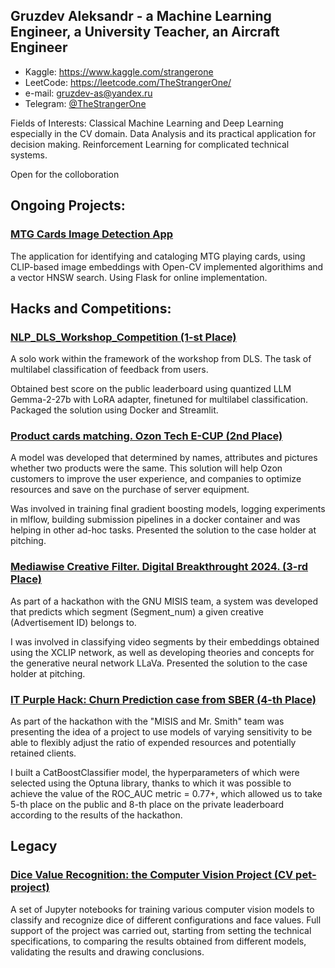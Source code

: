 ## Gruzdev Aleksandr - a Machine Learning Engineer, a University Teacher, an Aircraft Engineer

* Kaggle: https://www.kaggle.com/strangerone
* LeetCode: https://leetcode.com/TheStrangerOne/
* e-mail: gruzdev-as@yandex.ru
* Telegram: [@TheStrangerOne](https://t.me/TheStrangerOne)

Fields of Interests: Classical Machine Learning and Deep Learning especially in the CV domain. Data Analysis and its practical application for decision making. Reinforcement Learning for complicated technical systems.  

Open for the colloboration 

## Ongoing Projects:

### [MTG Cards Image Detection App](https://github.com/gruzdev-as/MTG-Cards-Image-Detection-Based-on-Embedding-Approach)

The application for identifying and cataloging MTG playing cards, using CLIP-based image embeddings with Open-CV implemented algorithims and a vector HNSW search. Using Flask for online implementation.

## Hacks and Competitions: 

### [NLP_DLS_Workshop_Competition (1-st Place)](https://github.com/gruzdev-as/NLP_DLS_Workshop_Competition)

A solo work within the framework of the workshop from DLS. The task of multilabel classification of feedback from users. 

Obtained best score on the public leaderboard using quantized LLM Gemma-2-27b with LoRA adapter, finetuned for multilabel classification. Packaged the solution using Docker and Streamlit.

### [Product cards matching. Ozon Tech E-CUP (2nd Place)](https://github.com/gruzdev-as/ozon-ecup-matching)
A model was developed that determined by names, attributes and pictures whether two products were the same. This solution will help Ozon customers to improve the user experience, and companies to optimize resources and save on the purchase of server equipment.

Was involved in training final gradient boosting models, logging experiments in mlflow, building submission pipelines in a docker container and was helping in other ad-hoc tasks. Presented the solution to the case holder at pitching.

### [Mediawise Creative Filter. Digital Breakthrought 2024. (3-rd Place)](https://github.com/gruzdev-as/mediawise-creative-filter)

As part of a hackathon with the GNU MISIS team, a system was developed that predicts which segment (Segment_num) a given creative (Advertisement ID) belongs to.

I was involved in classifying video segments by their embeddings obtained using the XCLIP network, as well as developing theories and concepts for the generative neural network LLaVa. Presented the solution to the case holder at pitching.

### [IT Purple Hack: Churn Prediction case from SBER (4-th Place)](https://github.com/gruzdev-as/IT-Purple-Hack) 

As part of the hackathon with the "MISIS and Mr. Smith" team was presenting the idea of a project to use models of varying sensitivity to be able to flexibly adjust the ratio of expended resources and potentially retained clients.

I built a CatBoostClassifier model, the hyperparameters of which were selected using the Optuna library, thanks to which it was possible to achieve the value of the ROC_AUC metric = 0.77+, which allowed us to take 5-th place on the public and 8-th place on the private leaderboard according to the results of the hackathon.

## Legacy

### [Dice Value Recognition: the Computer Vision Project (CV pet-project)](https://github.com/gruzdev-as/Dice_recognition.The-computer-vision-project) 

A set of Jupyter notebooks for training various computer vision models to classify and recognize dice of different configurations and face values. Full support of the project was carried out, starting from setting the technical specifications, to comparing the results obtained from different models, validating the results and drawing conclusions. 
